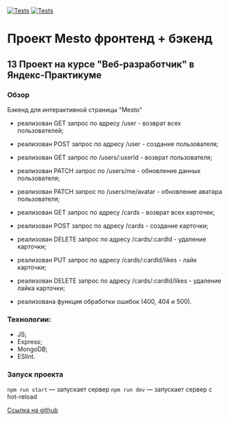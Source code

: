 [![Tests](../../actions/workflows/tests-13-sprint.yml/badge.svg)](../../actions/workflows/tests-13-sprint.yml) [![Tests](../../actions/workflows/tests-14-sprint.yml/badge.svg)](../../actions/workflows/tests-14-sprint.yml)
# Проект Mesto фронтенд + бэкенд

## 13 Проект на курсе "Веб-разработчик" в Яндекс-Практикуме

### Обзор

Бэкенд для интерактивной страницы "Mesto"

- реализован GET запрос по адресу /user - возврат всех пользователей;
- реализован POST запрос по адресу /user - создание пользователя;
- реализован GET запрос по /users/:userId - возврат пользователя;
- реализован PATCH запрос по /users/me - обновление данных пользователя;
- реализован PATCH запрос по /users/me/avatar - обновление аватара пользователя;

- реализован GET запрос по адресу /cards - возврат всех карточек;
- реализован POST запрос по адресу /cards - создание карточки;
- реализован DELETE запрос по адресу /cards/:cardId - удаление карточки;
- реализован PUT запрос по адресу /cards/:cardId/likes - лайк карточки;
- реализован DELETE запрос по адресу /cards/:cardId/likes - удаление лайка карточки;

- реализована функция обработки ошибок (400, 404 и 500).

### Технологии:
- JS;
- Express;
- MongoDB;
- ESlint.

### Запуск проекта

`npm run start` — запускает сервер
`npm run dev` — запускает сервер с hot-reload


[Ссылка на github](https://github.com/Pavelsmcom/express-mesto-gha)
